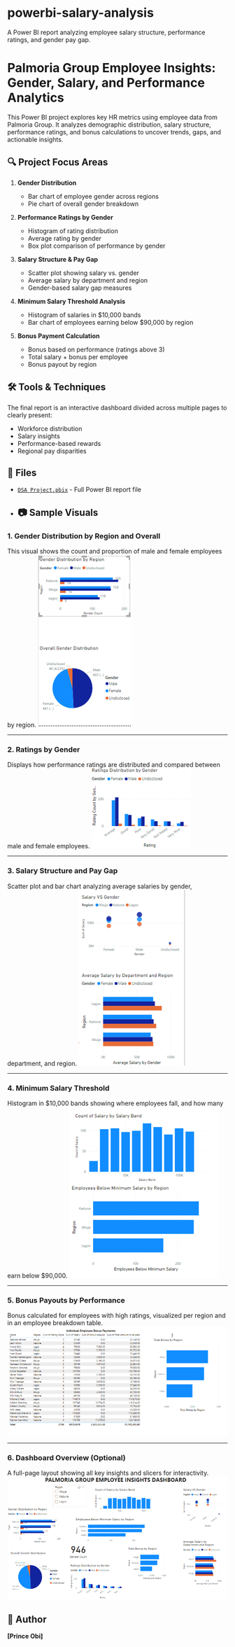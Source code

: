 # powerbi-salary-analysis
A Power BI report analyzing employee salary structure, performance ratings, and gender pay gap.
# Palmoria Group Employee Insights: Gender, Salary, and Performance Analytics

This Power BI project explores key HR metrics using employee data from Palmoria Group. It analyzes demographic distribution, salary structure, performance ratings, and bonus calculations to uncover trends, gaps, and actionable insights.

## 🔍 Project Focus Areas

1. **Gender Distribution**
   - Bar chart of employee gender across regions
   - Pie chart of overall gender breakdown

2. **Performance Ratings by Gender**
   - Histogram of rating distribution
   - Average rating by gender
   - Box plot comparison of performance by gender

3. **Salary Structure & Pay Gap**
   - Scatter plot showing salary vs. gender
   - Average salary by department and region
   - Gender-based salary gap measures

4. **Minimum Salary Threshold Analysis**
   - Histogram of salaries in $10,000 bands
   - Bar chart of employees earning below $90,000 by region

5. **Bonus Payment Calculation**
   - Bonus based on performance (ratings above 3)
   - Total salary + bonus per employee
   - Bonus payout by region

## 🛠️ Tools & Techniques

The final report is an interactive dashboard divided across multiple pages to clearly present:
- Workforce distribution
- Salary insights
- Performance-based rewards
- Regional pay disparities

## 📁 Files

- [`DSA Project.pbix`](./DSA%20Project.pbix) - Full Power BI report file
- ## 📷 Sample Visuals

### 1. Gender Distribution by Region and Overall
This visual shows the count and proportion of male and female employees by region.
![Gender Distribution](screenshots/gender-distribution.png)

---

### 2. Ratings by Gender
Displays how performance ratings are distributed and compared between male and female employees.
![Ratings by Gender](screenshots/ratings-by-gender.png)

---

### 3. Salary Structure and Pay Gap
Scatter plot and bar chart analyzing average salaries by gender, department, and region.
![Salary Structure](screenshots/salary-structure.png)

---

### 4. Minimum Salary Threshold
Histogram in $10,000 bands showing where employees fall, and how many earn below $90,000.
![Minimum Salary Threshold](screenshots/min-salary-threshold.png)

---

### 5. Bonus Payouts by Performance
Bonus calculated for employees with high ratings, visualized per region and in an employee breakdown table.
![Bonus Payouts](screenshots/bonus-payouts.png)

---

### 6. Dashboard Overview (Optional)
A full-page layout showing all key insights and slicers for interactivity.
![Dashboard Overview](screenshots/dashboard-overview.png)


## 👤 Author

**[Prince Obi]**  













